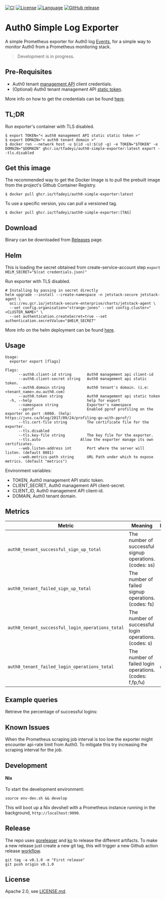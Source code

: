 [![CI](https://github.com/tfadeyi/auth0-simple-exporter/actions/workflows/ci.yml/badge.svg)](https://github.com/tfadeyi/auth0-simple-exporter/actions/workflows/ci.yml)
[![License](https://img.shields.io/badge/License-Apache_2.0-yellow.svg)](https://github.com/tfadeyi/auth0-simple-exporter/blob/main/LICENSE)
[![Language](https://img.shields.io/badge/language-Go-blue.svg)](https://github.com/tfadeyi/auth0-simple-exporter)
[![GitHub release](https://img.shields.io/badge/release-0.0.6-green.svg)](https://github.com/tfadeyi/auth0-simple-exporter/releases)
# Auth0 Simple Log Exporter

A simple Prometheus exporter for Auth0 log [Events](https://auth0.com/docs/api/management/v2#!/Logs/get_logs), for a simple
way to monitor Auth0 from a Prometheus monitoring stack.

> Development is in progress.

## Pre-Requisites

* Auth0 tenant [management API](https://auth0.com/docs/api#management-api) client credentials.
* (Optional) Auth0 tenant management API [static token](https://auth0.com/docs/secure/tokens/access-tokens/management-api-access-tokens).

More info on how to get the credentials can be found [here](./docs/auth0.md).

## TL;DR
Run exporter's container with TLS disabled.

```shell
$ export TOKEN="< auth0 management API static static token >"
$ export DOMAIN="< auth0 tenant domain >"
$ docker run --network host -u $(id -u):$(id -g) -e TOKEN="$TOKEN" -e DOMAIN="$DOMAIN" ghcr.io/tfadeyi/auth0-simple-exporter:latest export --tls.disabled
```

## Get this image
The recommended way to get the Docker Image is to pull the prebuilt image from the project's Github Container Registry.
```shell
$ docker pull ghcr.io/tfadeyi/auth0-simple-exporter:latest
```
To use a specific version, you can pull a versioned tag.
```shell
$ docker pull ghcr.io/tfadeyi/auth0-simple-exporter:[TAG]
```

## Download

Binary can be downloaded from [Releases](https://github.com/tfadeyi/auth0-simple-exporter/releases) page.

## Helm
This is loading the secret obtained from create-service-account step 
`export HELM_SECRET="$(cat credentials.json)"`

Run exporter with TLS disabled.

```console
# Installing by passing in secret directly
helm upgrade --install --create-namespace -n jetstack-secure jetstack-agent \
  oci://eu.gcr.io/jetstack-secure-enterprise/charts/jetstack-agent \
  --set config.organisation="strange-jones" --set config.cluster="<CLUSTER_NAME>" \
  --set authentication.createSecret=true --set authentication.secretValue="$HELM_SECRET"
```

More info on the helm deployment can be found [here](./charts/auth0-exporter/README.md).

## Usage

```
Usage:
  exporter export [flags]

Flags:
      --auth0.client-id string       Auth0 management api client-id
      --auth0.client-secret string   Auth0 management api static token.
      --auth0.domain string          Auth0 tenant's domain. (i.e: <tenant_name>.eu.auth0.com)
      --auth0.token string           Auth0 management api static token
  -h, --help                         help for export
      --namespace string             Exporter's namespace
      --pprof                        Enabled pprof profiling on the exporter on port :6060. (help: https://jvns.ca/blog/2017/09/24/profiling-go-with-pprof/)
      --tls.cert-file string         The certificate file for the exporter.
      --tls.disabled
      --tls.key-file string          The key file for the exporter.
      --tls.auto                  Allow the exporter manage its own certificates.
      --web.listen-address int       Port where the server will listen. (default 8081)
      --web.metrics-path string      URL Path under which to expose metrics. (default "metrics")
```

Environment variables: 
* TOKEN, Auth0 management API static token.
* CLIENT_SECRET, Auth0 management API client-secret.
* CLIENT_ID, Auth0 management API client-id.
* DOMAIN, Auth0 tenant domain.

## Metrics

| Metric                                           | Meaning                                                  | Labels |
|--------------------------------------------------|----------------------------------------------------------|--------|
| `auth0_tenant_successful_sign_up_total`             | The number of successful signup operations. (codes: ss)  |        |
| `auth0_tenant_failed_sign_up_total`              | The number of failed signup operations. (codes: fs)      ||
| `auth0_tenant_successful_login_operations_total` | The number of successful login operations. (codes: s)    |        |
| `auth0_tenant_failed_login_operations_total` | The number of failed login operations. (codes: f,fp,fu)  | code   |


## Example queries

Retrieve the percentage of successful logins:

## Known Issues

When the Prometheus scraping job interval is too low the exporter might encounter api-rate limit from Auth0.
To mitigate this try increasing the scraping interval for the job.  

## Development

#### Nix
To start the development environment:
```shell
source env-dev.sh && develop
```
This will boot up a Nix devshell with a Prometheus instance running in the background,
`http://localhost:9090`.

## Release
The repo uses [goreleaser](https://goreleaser.com/) and [ko](https://ko.build/) to release the different artifacts.
To make a new release just create a new git tag, this will trigger a new Github action release [workflow](https://github.com/tfadeyi/auth0-simple-exporter/blob/main/.github/workflows/release.yml).

```shell
git tag -a v0.1.0 -m "First release"
git push origin v0.1.0
```

## License
Apache 2.0, see [LICENSE.md](./LICENSE).

